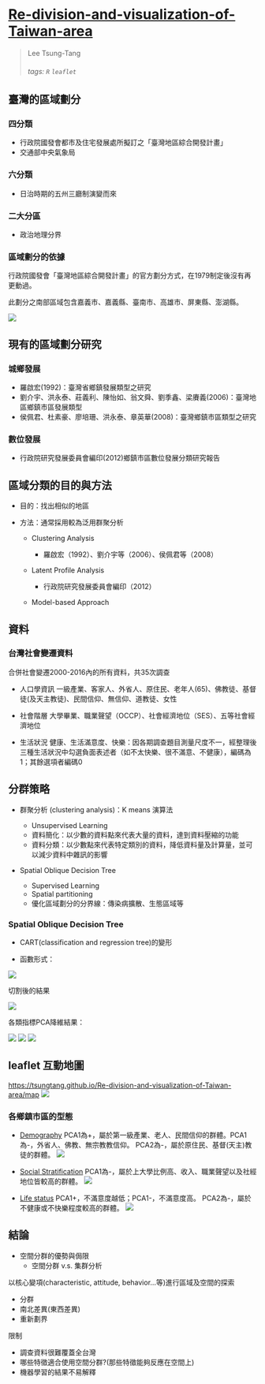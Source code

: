 # [Re-division-and-visualization-of-Taiwan-area](https://github.com/TsungTang/Re-division-and-visualization-of-Taiwan-area/settings)


> Lee Tsung-Tang
> ###### tags: `R` `leaflet`


## 臺灣的區域劃分

### 四分類

- 行政院國發會都市及住宅發展處所擬訂之「臺灣地區綜合開發計畫」
- 交通部中央氣象局

### 六分類
- 日治時期的五州三廳制演變而來

### 二大分區
- 政治地理分界

### 區域劃分的依據

行政院國發會「臺灣地區綜合開發計畫」的官方劃分方式，在1979制定後沒有再更動過。

此劃分之南部區域包含嘉義市、嘉義縣、臺南市、高雄市、屏東縣、澎湖縣。

![](https://i.imgur.com/QYvVGND.png)

## 現有的區域劃分研究

### 城鄉發展
- 羅啟宏(1992)：臺灣省鄉鎮發展類型之研究
- 劉介宇、洪永泰、莊義利、陳怡如、翁文舜、劉季鑫、梁賡義(2006)：臺灣地區鄉鎮市區發展類型
- 侯佩君、杜素豪、廖培珊、洪永泰、章英華(2008)：臺灣鄉鎮市區類型之研究

### 數位發展
- 行政院研究發展委員會編印(2012)鄉鎮市區數位發展分類研究報告

## 區域分類的目的與方法

- 目的：找出相似的地區

- 方法：通常採用較為泛用群聚分析
    - Clustering Analysis
        -  羅啟宏（1992）、劉介宇等（2006）、侯佩君等（2008）
    - Latent Profile Analysis
        -  行政院研究發展委員會編印（2012）
        
   - Model-based Approach

## 資料

### 台灣社會變遷資料

合併社會變遷2000-2016內的所有資料，共35次調查

- 人口學資訊
一級產業、客家人、外省人、原住民、老年人(65)、佛教徒、基督徒(及天主教徒)、民間信仰、無信仰、道教徒、女性

- 社會階層
大學畢業、職業聲望（OCCP）、社會經濟地位（SES）、五等社會經濟地位

- 生活狀況
健康、生活滿意度、快樂：因各期調查題目測量尺度不一，經整理後三種生活狀況中勾選負面表述者（如不太快樂、很不滿意、不健康），編碼為1；其餘選項者編碼0

## 分群策略

- 群聚分析 (clustering analysis)：K means 演算法
    - Unsupervised Learning
    - 資料簡化：以少數的資料點來代表大量的資料，達到資料壓縮的功能
    - 資料分類：以少數點來代表特定類別的資料，降低資料量及計算量，並可以減少資料中雜訊的影響

- Spatial Oblique Decision Tree
    - Supervised Learning
    - Spatial partitioning
    - 優化區域劃分的分界線：傳染病擴散、生態區域等

### Spatial Oblique Decision Tree

- CART(classification and regression tree)的變形

- 函數形式：

![](https://i.imgur.com/sCa7D33.png)

切割後的結果

![](https://i.imgur.com/0bkSdEB.png)

各類指標PCA降維結果：

![](https://i.imgur.com/c9sHzPX.png)
![](https://i.imgur.com/n2rIkSC.png)
![](https://i.imgur.com/5KWxKgg.png)

## leaflet 互動地圖

https://tsungtang.github.io/Re-division-and-visualization-of-Taiwan-area/map
![](https://i.imgur.com/9qYd2wS.png)

### 各鄉鎮市區的型態
- [Demography](https://tsungtang.github.io/Re-division-and-visualization-of-Taiwan-area//img/plotly/demo.pca1.html)
PCA1為+，屬於第一級產業、老人、民間信仰的群體。PCA1為-，外省人、佛教、無宗教教信仰。
PCA2為-，屬於原住民、基督(天主)教徒的群體。
![](https://i.imgur.com/w69q0Xu.png)

- [Social Stratification](https://tsungtang.github.io/Re-division-and-visualization-of-Taiwan-area//img/plotly/st.pca1.html)
PCA1為-，屬於上大學比例高、收入、職業聲望以及社經地位皆較高的群體。
![](https://i.imgur.com/xfLUpYI.png)

- [Life status](https://tsungtang.github.io/Re-division-and-visualization-of-Taiwan-area//img/plotly/life.pca1.html)
PCA1+，不滿意度越低；PCA1-，不滿意度高。
PCA2為-，屬於不健康或不快樂程度較高的群體。
![](https://i.imgur.com/x3ZY6z8.png)


## 結論

- 空間分群的優勢與侷限
    - 空間分群 v.s. 集群分析

以核心變項(characteristic, attitude, behavior…等)進行區域及空間的探索
- 分群
- 南北差異(東西差異)
- 重新劃界

限制
- 調查資料很難覆蓋全台灣
- 哪些特徵適合使用空間分群?(那些特徵能夠反應在空間上)
- 機器學習的結果不易解釋
